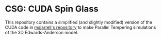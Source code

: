 
# CSG: CUDA Spin Glass

This repository contains a simplified (and slightly modified) version of the CUDA code in [msjarrell's repository](https://github.com/msjarrell/CPU_PT_EAGlass) to make Parallel Tempering simulations of the 3D Edwards-Anderson model.
